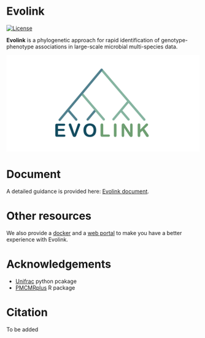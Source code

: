 # Evolink

[![License](https://img.shields.io/badge/License-BSD%203--Clause-blue.svg)](https://opensource.org/licenses/BSD-3-Clause)

**Evolink** is a phylogenetic approach for rapid identification of genotype-phenotype associations in large-scale microbial multi-species data.

![Evolink](img/Logo.jpg)


# Document

A detailed guidance is provided here: [Evolink document](https://nlm-irp-jianglab.github.io/Evolink).


# Other resources

We also provide a [docker](https://hub.docker.com/r/nlmirpjianglab/evolink) and a [web portal](https://jianglabnlm.com/evolink) to make you have a better experience with Evolink.

# Acknowledgements

- [Unifrac](https://github.com/biocore/unifrac) python pcakage
- [PMCMRplus](https://cran.r-project.org/web/packages/PMCMRplus/index.html) R package

# Citation

To be added
